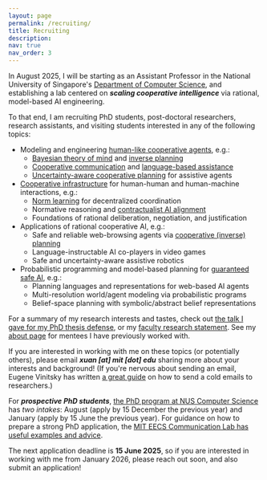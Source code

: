 ```yaml
---
layout: page
permalink: /recruiting/
title: Recruiting
description:
nav: true
nav_order: 3
---
```


In August 2025, I will be starting as an Assistant Professor in the National University of Singapore's [Department of Computer Science](https://www.comp.nus.edu.sg/cs/), and establishing a lab centered on ***scaling cooperative intelligence*** via rational, model-based AI engineering.

To that end, I am recruiting PhD students, post-doctoral researchers, research assistants, and visiting students interested in any of the following topics:

- Modeling and engineering [human-like cooperative agents](https://www.nature.com/articles/s41562-024-01991-9), e.g.:
  - [Bayesian theory of mind](https://www.nature.com/articles/s41562-017-0064) and [inverse planning](https://arxiv.org/abs/2006.07532)
  - [Cooperative communication](https://www.problang.org/) and [language-based assistance](https://arxiv.org/abs/2402.17930)
  - [Uncertainty-aware cooperative planning](https://dl.acm.org/doi/10.5555/3014629.3014637) for assistive agents
- [Cooperative infrastructure](https://www.nature.com/articles/d41586-021-01170-0) for human-human and human-machine interactions, e.g.:
  - [Norm learning](https://arxiv.org/abs/2402.13399) for decentralized coordination
  - Normative reasoning and [contractualist AI alignment](https://www.alignmentforum.org/posts/Cty2rSMut483QgBQ2/what-should-ai-owe-to-us-accountable-and-aligned-ai-systems)
  - Foundations of rational deliberation, negotiation, and justification
- Applications of rational cooperative AI, e.g.:
  - Safe and reliable web-browsing agents via [cooperative (inverse) planning](https://arxiv.org/abs/2402.17930)
  - Language-instructable AI co-players in video games
  - Safe and uncertainty-aware assistive robotics
- Probabilistic programming and model-based planning for [guaranteed safe AI](https://arxiv.org/abs/2405.06624), e.g.:
  - Planning languages and representations for web-based AI agents
  - Multi-resolution world/agent modeling via probabilistic programs
  - Belief-space planning with symbolic/abstract belief representations

For a summary of my research interests and tastes, check out [the talk I gave for my PhD thesis defense](https://www.youtube.com/watch?v=cT6vm2tdJTQ), or my [faculty research statement](/assets/2024-faculty-research-statement.pdf). See my [about page](/) for mentees I have previously worked with.

If you are interested in working with me on these topics (or potentially others), please email ***xuan [at] mit [dot] edu*** sharing more about your interests and background! (If you're nervous about sending an email, Eugene Vinitsky has written [a great guide](https://www.eugenevinitsky.com/posts/coldemails/) on how to send a cold emails to researchers.)

For ***prospective PhD students***, [the PhD program at NUS Computer Science](https://www.comp.nus.edu.sg/programmes/pg/phdcs/application/) has *two intakes*: August (apply by 15 December the previous year) and January (apply by 15 June the previous year). For guidance on how to prepare a strong PhD application, the [MIT EECS Communication Lab has useful examples and advice](https://mitcommlab.mit.edu/eecs/commkit/graduate-school-statement-of-purpose/).

The next application deadline is **15 June 2025**, so if you are interested in working with me from January 2026, please reach out soon, and also submit an application! 
